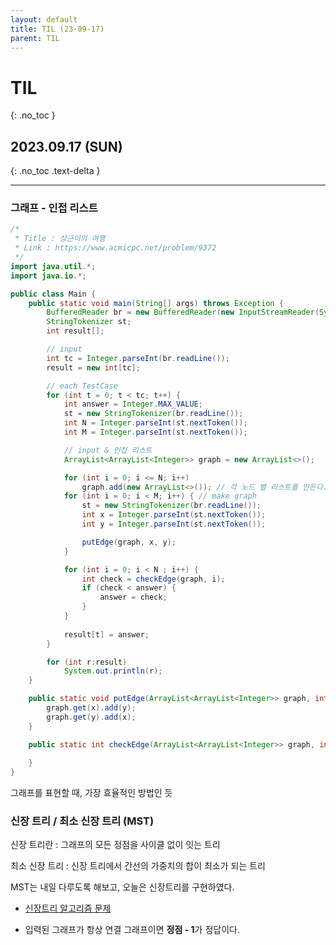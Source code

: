 ```yaml
---
layout: default
title: TIL (23-09-17)
parent: TIL
---
```


# TIL
{: .no_toc }

## 2023.09.17 (SUN)
{: .no_toc .text-delta }

---

### 그래프 - 인접 리스트

~~~java
/*
 * Title : 상근이의 여행
 * Link : https://www.acmicpc.net/problem/9372
 */
import java.util.*;
import java.io.*;

public class Main {
    public static void main(String[] args) throws Exception {
        BufferedReader br = new BufferedReader(new InputStreamReader(System.in));
        StringTokenizer st;
        int result[];

        // input
        int tc = Integer.parseInt(br.readLine());
        result = new int[tc];

        // each TestCase
        for (int t = 0; t < tc; t++) {
            int answer = Integer.MAX_VALUE;
            st = new StringTokenizer(br.readLine());
            int N = Integer.parseInt(st.nextToken());
            int M = Integer.parseInt(st.nextToken());

            // input & 인접 리스트
            ArrayList<ArrayList<Integer>> graph = new ArrayList<>();

            for (int i = 0; i <= N; i++)
                graph.add(new ArrayList<>()); // 각 노드 별 리스트를 만든다.
            for (int i = 0; i < M; i++) { // make graph
                st = new StringTokenizer(br.readLine());
                int x = Integer.parseInt(st.nextToken());
                int y = Integer.parseInt(st.nextToken());

                putEdge(graph, x, y);
            }

            for (int i = 0; i < N ; i++) {
                int check = checkEdge(graph, i);
                if (check < answer) {
                    answer = check;
                }
            }
            
            result[t] = answer;
        }

        for (int r:result) 
            System.out.println(r);
    }

    public static void putEdge(ArrayList<ArrayList<Integer>> graph, int x, int y) {
        graph.get(x).add(y);
        graph.get(y).add(x);
    }

    public static int checkEdge(ArrayList<ArrayList<Integer>> graph, int x) {
        
    }
}

~~~

그래프를 표현할 때, 가장 효율적인 방법인 듯

### 신장 트리 / 최소 신장 트리 (MST)

신장 트리란 : 그래프의 모든 정점을 사이클 없이 잇는 트리  

최소 신장 트리 : 신장 트리에서 간선의 가중치의 합이 최소가 되는 트리  

MST는 내일 다루도록 해보고, 오늘은 신장트리를 구현하였다.

* [신장트리 알고리즘 문제](https://hoooon22.github.io/docs/studies/codingtest/1day1coding/230917/)

- 입력된 그래프가 항상 연결 그래프이면 **정점 - 1**가 정답이다.